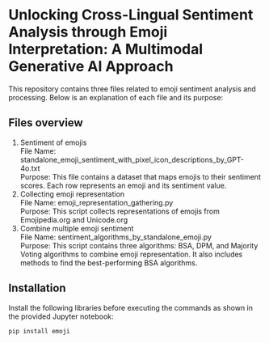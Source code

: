 # Unlocking Cross-Lingual Sentiment Analysis through Emoji Interpretation: A Multimodal Generative AI Approach
This repository contains three files related to emoji sentiment analysis and processing. Below is an explanation of each file and its purpose:


## Files overview

1. Sentiment of emojis  
File Name: standalone_emoji_sentiment_with_pixel_icon_descriptions_by_GPT-4o.txt  
Purpose: This file contains a dataset that maps emojis to their sentiment scores. Each row represents an emoji and its sentiment value.  
2. Collecting emoji representation  
File Name: emoji_representation_gathering.py  
Purpose: This script collects representations of emojis from Emojipedia.org and Unicode.org  
3. Combine multiple emoji sentiment  
File Name: sentiment_algorithms_by_standalone_emoji.py  
Purpose: This script contains three algorithms: BSA, DPM, and Majority Voting algorithms to combine emoji representation. It also includes methods to find the best-performing BSA algorithms.  
## Installation

Install the following libraries before executing the commands as shown in the provided Jupyter notebook:

```bash
pip install emoji
